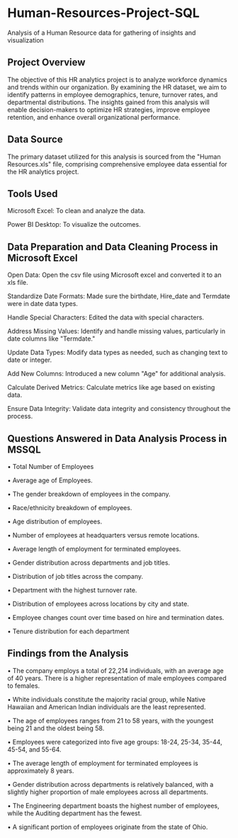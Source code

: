 # Human-Resources-Project-SQL
Analysis of a Human Resource data for gathering of insights and visualization
## Project Overview
The objective of this HR analytics project is to analyze workforce dynamics and trends within our organization. By examining the HR dataset, we aim to identify patterns in employee demographics, tenure, turnover rates, and departmental distributions. The insights gained from this analysis will enable decision-makers to optimize HR strategies, improve employee retention, and enhance overall organizational performance.
## Data Source
The primary dataset utilized for this analysis is sourced from the "Human Resources.xls" file, comprising comprehensive employee data essential for the HR analytics project.
## Tools Used
Microsoft Excel: To clean and analyze the data.  

Power BI Desktop: To visualize the outcomes.
## Data Preparation and Data Cleaning Process in Microsoft Excel
Open Data: Open the csv file using Microsoft excel and converted it to an xls file.  

Standardize Date Formats: Made sure the  birthdate, Hire_date and Termdate were in date data types.  

Handle Special Characters: Edited the data with special characters.  

Address Missing Values: Identify and handle missing values, particularly in date columns like "Termdate."  

Update Data Types: Modify data types as needed, such as changing text to date or integer.  

Add New Columns: Introduced a new column "Age" for additional analysis.  

Calculate Derived Metrics: Calculate metrics like age based on existing data.  

Ensure Data Integrity: Validate data integrity and consistency throughout the process.  

## Questions Answered in Data Analysis Process in MSSQL
•	Total Number of Employees  

•	Average age of Employees.  

•	The gender breakdown of employees in the company.  

•	Race/ethnicity breakdown of employees.  

•	Age distribution of employees.  

•	Number of employees at headquarters versus remote locations.  

•	Average length of employment for terminated employees.  

•	Gender distribution across departments and job titles.  

•	Distribution of job titles across the company.  

•	Department with the highest turnover rate.  

•	Distribution of employees across locations by city and state.  

•	Employee changes count over time based on hire and termination dates.  

•	Tenure distribution for each department  


## Findings from the Analysis
•	The company employs a total of 22,214 individuals, with an average age of 40 years. There is a higher representation of male employees compared to females.  

•	White individuals constitute the majority racial group, while Native Hawaiian and American Indian individuals are the least represented.  

•	The age of employees ranges from 21 to 58 years, with the youngest being 21 and the oldest being 58.  

•	Employees were categorized into five age groups: 18-24, 25-34, 35-44, 45-54, and 55-64.   

•	The average length of employment for terminated employees is approximately 8 years.  

•	Gender distribution across departments is relatively balanced, with a slightly higher proportion of male employees across all departments.   

•	The Engineering department boasts the highest number of employees, while the Auditing department has the fewest.  

•	A significant portion of employees originate from the state of Ohio.  

